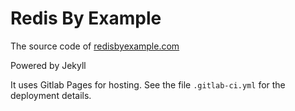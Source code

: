 # Redis By Example

The source code of [redisbyexample.com](https://www.redisbyexample.com)

Powered by Jekyll

It uses Gitlab Pages for hosting. See the file `.gitlab-ci.yml` for the deployment details.
